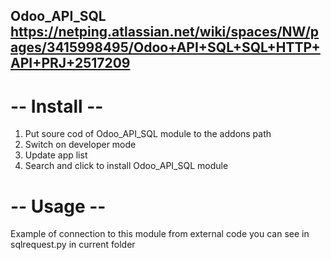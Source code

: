 Odoo_API_SQL
https://netping.atlassian.net/wiki/spaces/NW/pages/3415998495/Odoo+API+SQL+SQL+HTTP+API+PRJ+2517209
------------------------

# -- Install --
1) Put soure cod of Odoo_API_SQL module to the addons path
2) Switch on developer mode
3) Update app list
4) Search and click to install Odoo_API_SQL module

# -- Usage --
Example of connection to this module from external code you can see in sqlrequest.py in current folder





